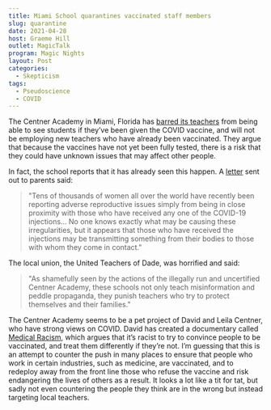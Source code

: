 ```yaml
---
title: Miami School quarantines vaccinated staff members
slug: quarantine
date: 2021-04-28
host: Graeme Hill
outlet: MagicTalk
program: Magic Nights
layout: Post
categories:
  - Skepticism
tags:
  - Pseudoscience
  - COVID
---
```


The Centner Academy in Miami, Florida has [barred its teachers](https://www.bbc.com/news/world-us-canada-56905752) from being able to see students if they’ve been given the COVID vaccine, and will not be employing new teachers who have already been vaccinated. They argue that because the vaccines have not yet been fully tested, there is a risk that they could have unknown issues that may affect other people.

In fact, the school reports that it has already seen this happen. A [letter](https://miami.cbslocal.com/2021/04/27/baffling-parents-confused-centner-academy-not-employee-people-vaccinated/) sent out to parents said:

> "Tens of thousands of women all over the world have recently been reporting adverse reproductive issues simply from being in close proximity with those who have received any one of the COVID-19 injections… No one knows exactly what may be causing these irregularities, but it appears that those who have received the injections may be transmitting something from their bodies to those with whom they come in contact."

The local union, the United Teachers of Dade, was horrified and said:

> "As shamefully seen by the actions of the illegally run and uncertified Centner Academy, these schools not only teach misinformation and peddle propaganda, they punish teachers who try to protect themselves and their families."

The Centner Academy seems to be a pet project of David and Leila Centner, who have strong views on COVID. David has created a documentary called [Medical Racism](https://medicalracism.childrenshealthdefense.org/), which argues that it’s racist to try to convince people to be vaccinated, and treat them differently if they’re not. I’m guessing that this is an attempt to counter the push in many places to ensure that people who work in certain industries, such as medicine, are vaccinated, and to redeploy away from the front line those who refuse the vaccine and risk endangering the lives of others as a result. It looks a lot like a tit for tat, but sadly not even countering the people they think are in the wrong but instead targeting local teachers.
